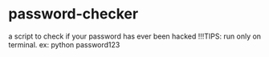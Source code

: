 # password-checker
a script to check if your password has ever been hacked
!!!TIPS:
run only on terminal. ex: python password123
